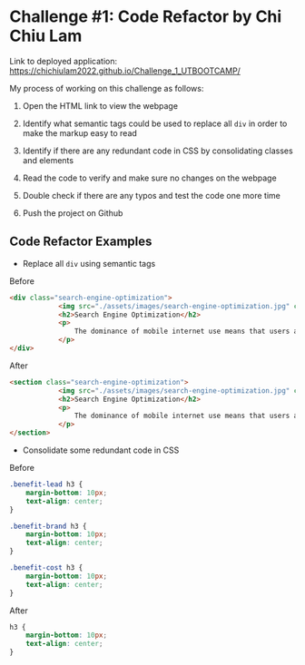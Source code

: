 # Challenge #1: Code Refactor by Chi Chiu Lam
Link to deployed application:  https://chichiulam2022.github.io/Challenge_1_UTBOOTCAMP/

My process of working on this challenge as follows:

1. Open the HTML link to view the webpage

2. Identify what semantic tags could be used to replace all `div` in order to make the markup easy to read

3. Identify if there are any redundant code in CSS by consolidating classes and elements

4. Read the code to verify and make sure no changes on the webpage  

5. Double check if there are any typos and test the code one more time

6. Push the project on Github

## Code Refactor Examples

* Replace all `div` using semantic tags

Before

```html
<div class="search-engine-optimization">
            <img src="./assets/images/search-engine-optimization.jpg" class="float-left" />
            <h2>Search Engine Optimization</h2>
            <p>
                The dominance of mobile internet use means that users are searching for the right business as they travel, shop, or sit on their couch at home. Search Engine Optimization (SEO) allows you to increase your visibility and find the right customers for your business.
            </p>
</div>
```
After

```html
<section class="search-engine-optimization">
            <img src="./assets/images/search-engine-optimization.jpg" class="float-left" />
            <h2>Search Engine Optimization</h2>
            <p>
                The dominance of mobile internet use means that users are searching for the right business as they travel, shop, or sit on their couch at home. Search Engine Optimization (SEO) allows you to increase your visibility and find the right customers for your business.
            </p>
</section>
```

* Consolidate some redundant code in CSS

Before
```css
.benefit-lead h3 {
    margin-bottom: 10px;
    text-align: center;
}

.benefit-brand h3 {
    margin-bottom: 10px;
    text-align: center;
}

.benefit-cost h3 {
    margin-bottom: 10px;
    text-align: center;
}
```
After

```css
h3 {
    margin-bottom: 10px;
    text-align: center;
}
```

